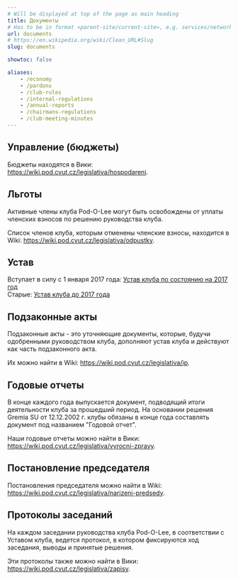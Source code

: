 ```yaml
---
# Will be displayed at top of the page as main heading
title: Документы
# Has to be in format <parent-site/current-site>, e.g. services/network (notice missing slash at the beginning)
url: documents
# https://en.wikipedia.org/wiki/Clean_URL#Slug
slug: documents

showtoc: false

aliases:
    - /economy
    - /pardons
    - /club-rules
    - /internal-regulations
    - /annual-reports
    - /chairmans-regulations
    - /club-meeting-minutes
---
```


## Управление (бюджеты)

Бюджеты находятся в Вики: <https://wiki.pod.cvut.cz/legislativa/hospodareni>.

## Льготы

Активные члены клуба Pod-O-Lee могут быть освобождены от уплаты членских взносов по решению руководства клуба.

Список членов клуба, которым отменены членские взносы, находится в Wiki: <https://wiki.pod.cvut.cz/legislativa/odpustky>.

## Устав

Вступает в силу с 1 января 2017 года: [Устав клуба по состоянию на 2017 год](stanovy/stanovy_2017.pdf)  
Старые: [Устав клуба до 2017 года](stanovy/stanovy_2016_and_older.pdf)

## Подзаконные акты

Подзаконные акты - это уточняющие документы, которые, будучи одобренными руководством клуба, дополняют устав клуба и действуют как часть подзаконного акта.

Их можно найти в Wiki: <https://wiki.pod.cvut.cz/legislativa/ip>.

## Годовые отчеты

В конце каждого года выпускается документ, подводящий итоги деятельности клуба за прошедший период. На основании решения Gremia SU от 12.12.2002 г. клубы обязаны в конце года составлять документ под названием "Годовой отчет".

Наши годовые отчеты можно найти в Вики: <https://wiki.pod.cvut.cz/legislativa/vyrocni-zpravy>.

## Постановление председателя

Постановления председателя можно найти в Wiki: <https://wiki.pod.cvut.cz/legislativa/narizeni-predsedy>.

## Протоколы заседаний

На каждом заседании руководства клуба Pod-O-Lee, в соответствии с Уставом клуба, ведется протокол, в котором фиксируются ход заседания, выводы и принятые решения.

Эти протоколы также можно найти в Вики: <https://wiki.pod.cvut.cz/legislativa/zapisy>.
